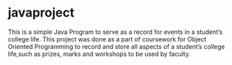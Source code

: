 # javaproject
This is a simple Java Program to serve as a record for events in a student’s college life. This project was done as a part of coursework for Object Oriented Programming to record and store all aspects of a student’s college life,such as prizes, marks and workshops to be used by faculty.

